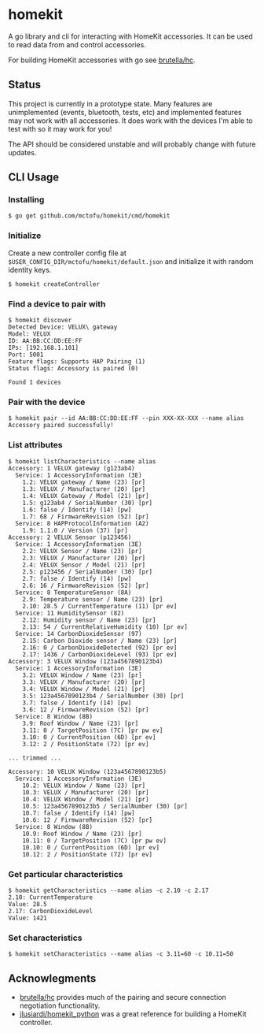 # homekit

A go library and cli for interacting with HomeKit accessories. It can be used to read data from and control accessories.

For building HomeKit accessories with go see [brutella/hc](https://github.com/brutella/hc).

## Status

This project is currently in a prototype state. Many features are unimplemented (events, bluetooth, tests, etc) and implemented features may not work with all accessories. It does work with the devices I'm able to test with so it may work for you!

The API should be considered unstable and will probably change with future updates.

## CLI Usage

### Installing

```
$ go get github.com/mctofu/homekit/cmd/homekit
```

### Initialize
Create a new controller config file at `$USER_CONFIG_DIR/mctofu/homekit/default.json` and initialize it with random identity keys.
```
$ homekit createController
```

### Find a device to pair with

```
$ homekit discover
Detected Device: VELUX\ gateway
Model: VELUX
ID: AA:BB:CC:DD:EE:FF
IPs: [192.168.1.101]
Port: 5001
Feature flags: Supports HAP Pairing (1)
Status flags: Accessory is paired (0)

Found 1 devices
```

### Pair with the device
```
$ homekit pair --id AA:BB:CC:DD:EE:FF --pin XXX-XX-XXX --name alias
Accessory paired successfully!
```

### List attributes
```
$ homekit listCharacteristics --name alias
Accessory: 1 VELUX gateway (g123ab4)
  Service: 1 AccessoryInformation (3E)
    1.2: VELUX gateway / Name (23) [pr]
    1.3: VELUX / Manufacturer (20) [pr]
    1.4: VELUX Gateway / Model (21) [pr]
    1.5: g123ab4 / SerialNumber (30) [pr]
    1.6: false / Identify (14) [pw]
    1.7: 68 / FirmwareRevision (52) [pr]
  Service: 8 HAPProtocolInformation (A2)
    1.9: 1.1.0 / Version (37) [pr]
Accessory: 2 VELUX Sensor (p123456)
  Service: 1 AccessoryInformation (3E)
    2.2: VELUX Sensor / Name (23) [pr]
    2.3: VELUX / Manufacturer (20) [pr]
    2.4: VELUX Sensor / Model (21) [pr]
    2.5: p123456 / SerialNumber (30) [pr]
    2.7: false / Identify (14) [pw]
    2.6: 16 / FirmwareRevision (52) [pr]
  Service: 8 TemperatureSensor (8A)
    2.9: Temperature sensor / Name (23) [pr]
    2.10: 28.5 / CurrentTemperature (11) [pr ev]
  Service: 11 HumiditySensor (82)
    2.12: Humidity sensor / Name (23) [pr]
    2.13: 54 / CurrentRelativeHumidity (10) [pr ev]
  Service: 14 CarbonDioxideSensor (97)
    2.15: Carbon Dioxide sensor / Name (23) [pr]
    2.16: 0 / CarbonDioxideDetected (92) [pr ev]
    2.17: 1436 / CarbonDioxideLevel (93) [pr ev]
Accessory: 3 VELUX Window (123a4567890123b4)
  Service: 1 AccessoryInformation (3E)
    3.2: VELUX Window / Name (23) [pr]
    3.3: VELUX / Manufacturer (20) [pr]
    3.4: VELUX Window / Model (21) [pr]
    3.5: 123a4567890123b4 / SerialNumber (30) [pr]
    3.7: false / Identify (14) [pw]
    3.6: 12 / FirmwareRevision (52) [pr]
  Service: 8 Window (8B)
    3.9: Roof Window / Name (23) [pr]
    3.11: 0 / TargetPosition (7C) [pr pw ev]
    3.10: 0 / CurrentPosition (6D) [pr ev]
    3.12: 2 / PositionState (72) [pr ev]

... trimmed ...

Accessory: 10 VELUX Window (123a4567890123b5)
  Service: 1 AccessoryInformation (3E)
    10.2: VELUX Window / Name (23) [pr]
    10.3: VELUX / Manufacturer (20) [pr]
    10.4: VELUX Window / Model (21) [pr]
    10.5: 123a4567890123b5 / SerialNumber (30) [pr]
    10.7: false / Identify (14) [pw]
    10.6: 12 / FirmwareRevision (52) [pr]
  Service: 8 Window (8B)
    10.9: Roof Window / Name (23) [pr]
    10.11: 0 / TargetPosition (7C) [pr pw ev]
    10.10: 0 / CurrentPosition (6D) [pr ev]
    10.12: 2 / PositionState (72) [pr ev]
```

### Get particular characteristics
```
$ homekit getCharacteristics --name alias -c 2.10 -c 2.17
2.10: CurrentTemperature
Value: 28.5
2.17: CarbonDioxideLevel
Value: 1421
```

### Set characteristics
```
$ homekit setCharacteristics --name alias -c 3.11=60 -c 10.11=50
```

## Acknowlegments

- [brutella/hc](https://github.com/brutella/hc) provides much of the pairing and secure connection negotiation functionality.
- [jlusiardi/homekit_python](https://github.com/jlusiardi/homekit_python) was a great reference for building a HomeKit controller.

